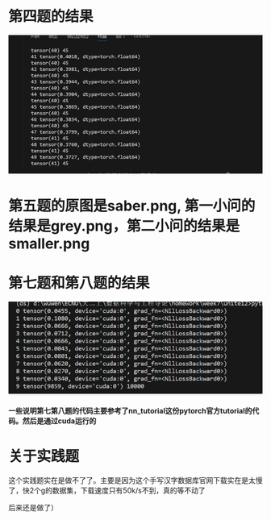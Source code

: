 # 第四题的结果

![1698555520416](image/README/1698555520416.png)

# 第五题的原图是saber.png, 第一小问的结果是grey.png，第二小问的结果是smaller.png

# 第七题和第八题的结果

![1698555736065](image/README/1698555736065.png)

#### 一些说明第七第八题的代码主要参考了nn_tutorial这份pytorch官方tutorial的代码。然后是通过cuda运行的

# 关于实践题

这个实践题实在是做不了了。主要是因为这个手写汉字数据库官网下载实在是太慢了，快2个g的数据集，下载速度只有50k/s不到，真的等不动了

后来还是做了）
